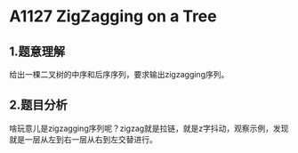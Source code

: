 # A1127 ZigZagging on a Tree

## 1.题意理解
给出一棵二叉树的中序和后序序列，要求输出zigzagging序列。

## 2.题目分析
啥玩意儿是zigzagging序列呢？zigzag就是拉链，就是z字抖动，观察示例，发现就是一层从左到右一层从右到左交替进行。